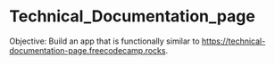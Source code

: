 # Technical_Documentation_page
Objective: Build an app that is functionally similar to https://technical-documentation-page.freecodecamp.rocks.

